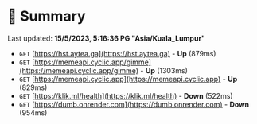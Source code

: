 # 📖 Summary
Last updated: **15/5/2023, 5:16:36 PG "Asia/Kuala_Lumpur"**

- `GET` [https://hst.aytea.ga](https://hst.aytea.ga) - **Up** (879ms)
- `GET` [https://memeapi.cyclic.app/gimme](https://memeapi.cyclic.app/gimme) - **Up** (1303ms)
- `GET` [https://memeapi.cyclic.app](https://memeapi.cyclic.app) - **Up** (829ms)
- `GET` [https://klik.ml/health](https://klik.ml/health) - **Down** (522ms)
- `GET` [https://dumb.onrender.com](https://dumb.onrender.com) - **Down** (954ms)
